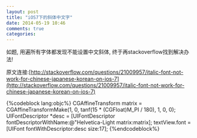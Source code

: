 ```yaml
---
layout: post
title: "iOS7下的斜体中文字"
date: 2014-05-19 10:46
comments: true
categories: 
---
```

如题, 用遍所有字体都发现不能设置中文斜体, 终于再stackoverflow找到解决办法!

原文连接:[http://stackoverflow.com/questions/21009957/italic-font-not-work-for-chinese-japanese-korean-on-ios-7](http://stackoverflow.com/questions/21009957/italic-font-not-work-for-chinese-japanese-korean-on-ios-7)

{%codeblock lang:objc%}
CGAffineTransform matrix = CGAffineTransformMake(1, 0, tanf(15 * (CGFloat)M_PI / 180), 1, 0, 0);
UIFontDescriptor *desc = [UIFontDescriptor fontDescriptorWithName:@"Helvetica-Light matrix:matrix];
textView.font = [UIFont fontWithDescriptor:desc size:17];
{%endcodeblock%}